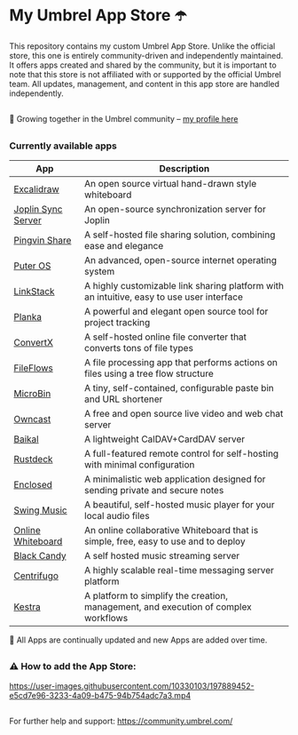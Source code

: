 # My Umbrel App Store ☂️

This repository contains my custom Umbrel App Store. Unlike the official store, this one is entirely community-driven and independently maintained. It offers apps created and shared by the community, but it is important to note that this store is not affiliated with or supported by the official Umbrel team. All updates, management, and content in this app store are handled independently.

##

🤝 Growing together in the Umbrel community – [my profile here](https://community.umbrel.com/u/denny) 

##

### Currently available apps

| App          | Description                                          |
| ----------------- | ---------------------------------------------------- |
| [Excalidraw](https://github.com/excalidraw/excalidraw)        | An open source virtual hand-drawn style whiteboard                         |
| [Joplin Sync Server](https://github.com/laurent22/joplin)    | An open-source synchronization server for Joplin            |
| [Pingvin Share](https://github.com/stonith404/pingvin-share) | A self-hosted file sharing solution, combining ease and elegance                             |
| [Puter OS](https://github.com/puterOS/puterOS)              | An advanced, open-source internet operating system                 |
| [LinkStack](https://github.com/LinkStackOrg/LinkStack)      | A highly customizable link sharing platform with an intuitive, easy to use user interface             |
| [Planka](https://github.com/plankanban/planka)     | A powerful and elegant open source tool for project tracking          |
| [ConvertX](https://github.com/C4illin/ConvertX)     | A self-hosted online file converter that converts tons of file types           |
| [FileFlows](https://github.com/revenz/FileFlows)    | A file processing app that performs actions on files using a tree flow structure             |
| [MicroBin](https://github.com/szabodanika/microbin)     | A tiny, self-contained, configurable paste bin and URL shortener            |
| [Owncast](https://github.com/owncast/owncast)    | A free and open source live video and web chat server            |
| [Baikal](https://github.com/sabre-io/Baikal)    | A lightweight CalDAV+CardDAV server         |
| [Rustdeck](https://github.com/rustdesk/rustdesk)    | A full-featured remote control for self-hosting with minimal configuration         |
| [Enclosed](https://github.com/CorentinTh/enclosed)    |  A minimalistic web application designed for sending private and secure notes        |
| [Swing Music](https://github.com/swingmx/swingmusic)    |  A beautiful, self-hosted music player for your local audio files       |
| [Online Whiteboard](https://github.com/lovasoa/whitebophir)   | An online collaborative Whiteboard that is simple, free, easy to use and to deploy       |
| [Black Candy](https://github.com/blackcandy-org/blackcandy)    |  A self hosted music streaming server      |
| [Centrifugo](https://github.com/centrifugal/centrifugo)    |  A highly scalable real-time messaging server platform     |
| [Kestra](https://github.com/kestra-io/kestra)    |  A platform to simplify the creation, management, and execution of complex workflows    |

🔄 All Apps are continually updated and new Apps are added over time.

##


##

### ⚠️ How to add the App Store:

https://user-images.githubusercontent.com/10330103/197889452-e5cd7e96-3233-4a09-b475-94b754adc7a3.mp4

##

For further help and support: https://community.umbrel.com/
